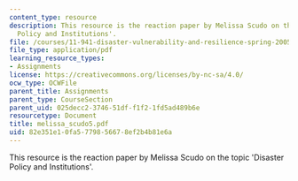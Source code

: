 ```yaml
---
content_type: resource
description: This resource is the reaction paper by Melissa Scudo on the topic 'Disaster
  Policy and Institutions'.
file: /courses/11-941-disaster-vulnerability-and-resilience-spring-2005/82e351e10fa5779856678ef2b4b81e6a_melissa_scudo5.pdf
file_type: application/pdf
learning_resource_types:
- Assignments
license: https://creativecommons.org/licenses/by-nc-sa/4.0/
ocw_type: OCWFile
parent_title: Assignments
parent_type: CourseSection
parent_uid: 025decc2-3746-51df-f1f2-1fd5ad489b6e
resourcetype: Document
title: melissa_scudo5.pdf
uid: 82e351e1-0fa5-7798-5667-8ef2b4b81e6a
---
```

This resource is the reaction paper by Melissa Scudo on the topic 'Disaster Policy and Institutions'.